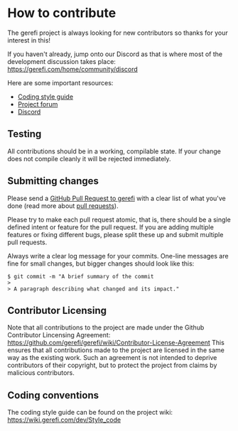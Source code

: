 # How to contribute

The gerefi project is always looking for new contributors so thanks for your interest in this!

If you haven't already, jump onto our Discord as that is where most of the development discussion takes place: https://gerefi.com/home/community/discord

Here are some important resources:

  * [Coding style guide](https://wiki.gerefi.com/dev/Style_code)
  * [Project forum](https://gerefi.com/forum)
  * [Discord](https://gerefi.com/home/community/discord)

## Testing

All contributions should be in a working, compilable state. If your change does not compile cleanly it will be rejected immediately.

## Submitting changes

Please send a [GitHub Pull Request to gerefi](https://github.com/gerefi/gerefi/pull/new/master) with a clear list of what you've done (read more about [pull requests](http://help.github.com/pull-requests/)).

Please try to make each pull request atomic, that is, there should be a single defined intent or feature for the pull request. If you are adding multiple features or fixing different bugs, please split these up and submit multiple pull requests.

Always write a clear log message for your commits. One-line messages are fine for small changes, but bigger changes should look like this:

    $ git commit -m "A brief summary of the commit
    >
    > A paragraph describing what changed and its impact."

## Contributor Licensing

Note that all contributions to the project are made under the Github Contributor Lincensing Agreement: https://github.com/gerefi/gerefi/wiki/Contributor-License-Agreement
This ensures that all contributions made to the project are licensed in the same way as the existing work. Such an agreement is not intended to deprive contributors of their copyright, but to protect the project from claims by malicious contributors.

## Coding conventions

The coding style guide can be found on the project wiki: https://wiki.gerefi.com/dev/Style_code
